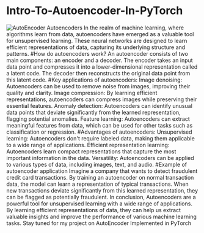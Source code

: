 # Intro-To-Autoencoder-In-PyTorch
![AutoEncoder]([https://github.com/Phantom1746a/Brain-Tumor-classification-using-transfer-learning-/blob/main/TRANSFER%20LEARNING.jpg](https://github.com/Phantom1746a/Intro-To-Autoencoder-In-PyTorch/blob/main/AUToencoder.png))
Autoencoders In the realm of machine learning, where algorithms learn from data, autoencoders have emerged as a valuable tool for unsupervised learning. These neural networks are designed to learn efficient representations of data, capturing its underlying structure and patterns.
#How do autoencoders work?
An autoencoder consists of two main components: an encoder and a decoder. The encoder takes an input data point and compresses it into a lower-dimensional representation called a latent code. The decoder then reconstructs the original data point from this latent code.
#Key applications of autoencoders:
Image denoising: Autoencoders can be used to remove noise from images, improving their quality and clarity.
Image compression: By learning efficient representations, autoencoders can compress images while preserving their essential features.
Anomaly detection: Autoencoders can identify unusual data points that deviate significantly from the learned representation, flagging potential anomalies.
Feature learning: Autoencoders can extract meaningful features from data, which can be used for other tasks such as classification or regression.
#Advantages of autoencoders:
Unsupervised learning: Autoencoders don't require labeled data, making them applicable to a wide range of applications.
Efficient representation learning: Autoencoders learn compact representations that capture the most important information in the data.
Versatility: Autoencoders can be applied to various types of data, including images, text, and audio.
#Example of autoencoder application
Imagine a company that wants to detect fraudulent credit card transactions. By training an autoencoder on normal transaction data, the model can learn a representation of typical transactions. When new transactions deviate significantly from this learned representation, they can be flagged as potentially fraudulent.
In conclusion,
Autoencoders are a powerful tool for unsupervised learning with a wide range of applications. By learning efficient representations of data, they can help us extract valuable insights and improve the performance of various machine learning tasks.
Stay tuned for my project on AutoEncoder Implemented in PyTorch
